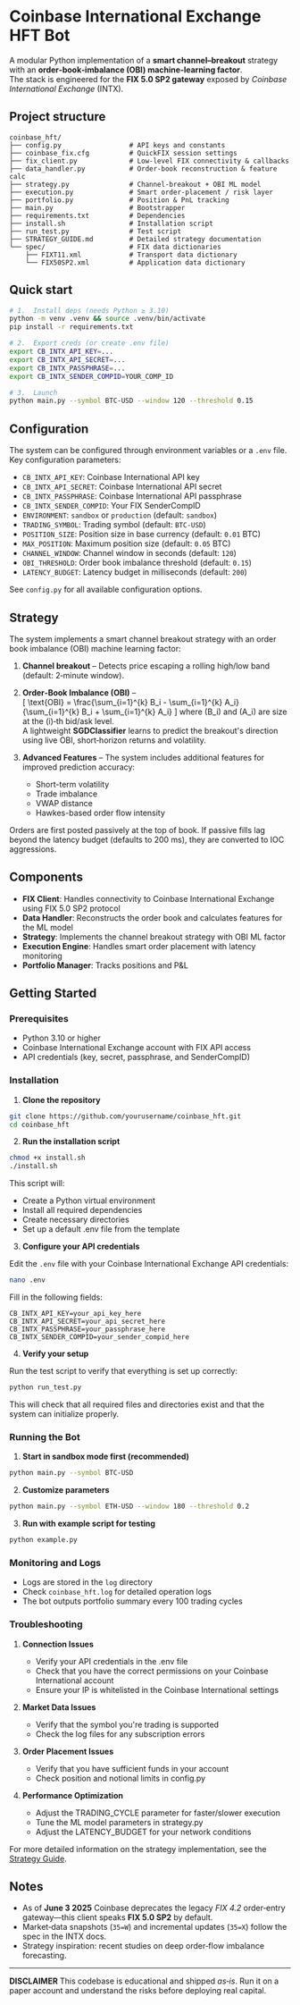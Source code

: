 # Coinbase International Exchange HFT Bot

A modular Python implementation of a **smart channel–breakout** strategy with an **order‑book‑imbalance (OBI) machine‑learning factor**.  
The stack is engineered for the **FIX 5.0 SP2 gateway** exposed by *Coinbase International Exchange* (INTX).

## Project structure

```
coinbase_hft/
├── config.py                 # API keys and constants
├── coinbase_fix.cfg          # QuickFIX session settings
├── fix_client.py             # Low‑level FIX connectivity & callbacks
├── data_handler.py           # Order‑book reconstruction & feature calc
├── strategy.py               # Channel‑breakout + OBI ML model
├── execution.py              # Smart order‑placement / risk layer
├── portfolio.py              # Position & PnL tracking
├── main.py                   # Bootstrapper
├── requirements.txt          # Dependencies
├── install.sh                # Installation script
├── run_test.py               # Test script
├── STRATEGY_GUIDE.md         # Detailed strategy documentation
└── spec/                     # FIX data dictionaries
    ├── FIXT11.xml            # Transport data dictionary
    └── FIX50SP2.xml          # Application data dictionary
```

## Quick start

```bash
# 1.  Install deps (needs Python ≥ 3.10)
python -m venv .venv && source .venv/bin/activate
pip install -r requirements.txt

# 2.  Export creds (or create .env file)
export CB_INTX_API_KEY=...
export CB_INTX_API_SECRET=...
export CB_INTX_PASSPHRASE=...
export CB_INTX_SENDER_COMPID=YOUR_COMP_ID

# 3.  Launch
python main.py --symbol BTC-USD --window 120 --threshold 0.15
```

## Configuration

The system can be configured through environment variables or a `.env` file. Key configuration parameters:

- `CB_INTX_API_KEY`: Coinbase International API key
- `CB_INTX_API_SECRET`: Coinbase International API secret
- `CB_INTX_PASSPHRASE`: Coinbase International API passphrase
- `CB_INTX_SENDER_COMPID`: Your FIX SenderCompID
- `ENVIRONMENT`: `sandbox` or `production` (default: `sandbox`)
- `TRADING_SYMBOL`: Trading symbol (default: `BTC-USD`)
- `POSITION_SIZE`: Position size in base currency (default: `0.01` BTC)
- `MAX_POSITION`: Maximum position size (default: `0.05` BTC)
- `CHANNEL_WINDOW`: Channel window in seconds (default: `120`)
- `OBI_THRESHOLD`: Order book imbalance threshold (default: `0.15`)
- `LATENCY_BUDGET`: Latency budget in milliseconds (default: `200`)

See `config.py` for all available configuration options.

## Strategy

The system implements a smart channel breakout strategy with an order book imbalance (OBI) machine learning factor:

1. **Channel breakout** – Detects price escaping a rolling high/low band (default: 2‑minute window).  
2. **Order‑Book Imbalance (OBI)** –  
   \[
     \text{OBI} = \frac{\sum_{i=1}^{k} B_i - \sum_{i=1}^{k} A_i}{\sum_{i=1}^{k} B_i + \sum_{i=1}^{k} A_i}
   \]
   where \(B_i\) and \(A_i\) are size at the \(i\)‑th bid/ask level.  
   A lightweight **SGDClassifier** learns to predict the breakout's direction using live OBI, short‑horizon returns and volatility.

3. **Advanced Features** – The system includes additional features for improved prediction accuracy:
   - Short-term volatility
   - Trade imbalance
   - VWAP distance
   - Hawkes-based order flow intensity

Orders are first posted passively at the top of book. If passive fills lag beyond the latency budget (defaults to 200 ms), they are converted to IOC aggressions.

## Components

- **FIX Client**: Handles connectivity to Coinbase International Exchange using FIX 5.0 SP2 protocol
- **Data Handler**: Reconstructs the order book and calculates features for the ML model
- **Strategy**: Implements the channel breakout strategy with OBI ML factor
- **Execution Engine**: Handles smart order placement with latency monitoring
- **Portfolio Manager**: Tracks positions and P&L

## Getting Started

### Prerequisites

- Python 3.10 or higher
- Coinbase International Exchange account with FIX API access
- API credentials (key, secret, passphrase, and SenderCompID)

### Installation

1. **Clone the repository**

```bash
git clone https://github.com/yourusername/coinbase_hft.git
cd coinbase_hft
```

2. **Run the installation script**

```bash
chmod +x install.sh
./install.sh
```

This script will:
- Create a Python virtual environment
- Install all required dependencies
- Create necessary directories
- Set up a default .env file from the template

3. **Configure your API credentials**

Edit the `.env` file with your Coinbase International Exchange API credentials:

```bash
nano .env
```

Fill in the following fields:
```
CB_INTX_API_KEY=your_api_key_here
CB_INTX_API_SECRET=your_api_secret_here
CB_INTX_PASSPHRASE=your_passphrase_here
CB_INTX_SENDER_COMPID=your_sender_compid_here
```

4. **Verify your setup**

Run the test script to verify that everything is set up correctly:

```bash
python run_test.py
```

This will check that all required files and directories exist and that the system can initialize properly.

### Running the Bot

1. **Start in sandbox mode first (recommended)**

```bash
python main.py --symbol BTC-USD
```

2. **Customize parameters**

```bash
python main.py --symbol ETH-USD --window 180 --threshold 0.2
```

3. **Run with example script for testing**

```bash
python example.py
```

### Monitoring and Logs

- Logs are stored in the `log` directory
- Check `coinbase_hft.log` for detailed operation logs
- The bot outputs portfolio summary every 100 trading cycles

### Troubleshooting

1. **Connection Issues**
   - Verify your API credentials in the .env file
   - Check that you have the correct permissions on your Coinbase International account
   - Ensure your IP is whitelisted in the Coinbase International settings

2. **Market Data Issues**
   - Verify that the symbol you're trading is supported
   - Check the log files for any subscription errors

3. **Order Placement Issues**
   - Verify that you have sufficient funds in your account
   - Check position and notional limits in config.py

4. **Performance Optimization**
   - Adjust the TRADING_CYCLE parameter for faster/slower execution
   - Tune the ML model parameters in strategy.py
   - Adjust the LATENCY_BUDGET for your network conditions

For more detailed information on the strategy implementation, see the [Strategy Guide](STRATEGY_GUIDE.md).

## Notes

* As of **June 3 2025** Coinbase deprecates the legacy *FIX 4.2* order‑entry gateway—this client speaks **FIX 5.0 SP2** by default.
* Market‑data snapshots (`35=W`) and incremental updates (`35=X`) follow the spec in the INTX docs.
* Strategy inspiration: recent studies on deep order‑flow imbalance forecasting.

---  
**DISCLAIMER** This codebase is educational and shipped *as‑is*. Run it on a paper account and understand the risks before deploying real capital.
